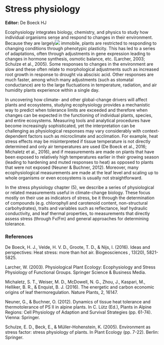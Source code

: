 

# Stress physiology


**Editor:** De Boeck HJ

Ecophysiology integrates biology, chemistry, and physics to study how individual organisms sense and respond to changes in their environment. Because they are largely![](http://climexhandbook.w.uib.no/files/2019/11/5.1.3-300x202.png) immobile, plants are restricted to responding to changing conditions through phenotypic plasticity. This has led to a series of adaptations, often through adjustments in gene expression leading to changes in hormone synthesis, osmotic balance, etc. (Larcher, 2003; Schulze et al., 2005). Some responses to changes in the environment are slow and these often relate to morphological adjustments such as increased root growth in response to drought via abscisic acid. Other responses are much faster, among which many adjustments (such as stomatal conductance) are to the large fluctuations in temperature, radiation, and air humidity plants experience within a single day.

In uncovering how climate- and other global-change drivers will affect plants and ecosystems, studying ecophysiology provides a mechanistic way to predict when tolerance limits are exceeded and therefore when changes can be expected in the functioning of individual plants, species, and entire ecosystems. Measuring tools and analytical procedures have become increasingly sophisticated, yet the interpretation can be challenging as physiological responses may vary considerably with context-dependent factors such as microclimate and acclimation. For example, heat stress effects may be misinterpreted if tissue temperature is not directly determined and only air temperatures are used (De Boeck et al., 2016; Michaletz et al., 2016), and if measurements are made on plants that have been exposed to relatively high temperatures earlier in their growing season (leading to hardening and muted responses to heat) as opposed to plants that were not exposed (Neuner & Buchner, 2012). Moreover, many ecophysiological measurements are made at the leaf level and scaling up to whole organisms or even ecosystems is usually not straightforward.

In the stress physiology chapter (5), we describe a series of physiological or related measurements useful in climate-change biology. These focus mostly on their use as indicators of stress, be it through the determination of compounds (e.g. chlorophyll and carotenoid content, non-structural carbohydrates), traits and variables such as reflectance, leaf hydraulic conductivity, and leaf thermal properties, to measurements that directly assess stress (through Fv/Fm) and general approaches for determining tolerance.

### References

De Boeck, H. J., Velde, H. V. D., Groote, T. D., & Nijs, I. (2016). Ideas and perspectives: Heat stress: more than hot air. Biogeosciences , 13(20), 5821-5825.

Larcher, W. (2003). Physiological Plant Ecology: Ecophysiology and Stress Physiology of Functional Groups. Springer Science & Business Media.

Michaletz, S. T., Weiser, M. D., McDowell, N. G., Zhou, J., Kaspari, M., Helliker, B. R., & Enquist, B. J. (2016). The energetic and carbon economic origins of leaf thermoregulation. Nature Plants, 2, 16147.

Neuner, G., & Buchner, O. (2012). Dynamics of tissue heat tolerance and thermotolerance of PS II in alpine plants. In C. Lütz (Ed.), Plants in Alpine Regions: Cell Physiology of Adaption and Survival Strategies (pp. 61-74). Vienna: Springer.

Schulze, E. D., Beck, E., & Müller-Hohenstein, K. (2005). Environment as stress factor: stress physiology of plants. In Plant Ecology (pp. 7-22). Berlin: Springer.
